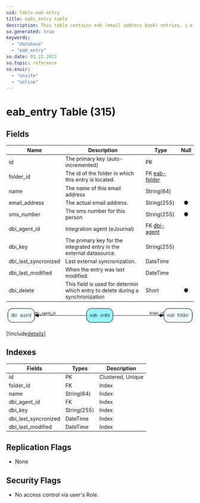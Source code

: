 ```yaml
---
uid: table-eab-entry
title: eab\_entry table
description: This table contains eab (email address book) entries, i.e. an alias (&amp;apos;Ola Hansen&amp;apos;) and an address (&amp;apos;ola@hansen.as&amp;apos;).
so.generated: true
keywords:
  - "database"
  - "eab_entry"
so.date: 03.22.2021
so.topic: reference
so.envir:
  - "onsite"
  - "online"
---
```


# eab\_entry Table (315)

## Fields

| Name | Description | Type | Null |
|------|-------------|------|:----:|
|id|The primary key (auto-incremented)|PK| |
|folder\_id|The id of the folder in which this entry is located.|FK [eab-folder](eab-folder.md)| |
|name|The name of this email address|String(64)| |
|email\_address|The actual email address.|String(255)|&#x25CF;|
|sms\_number|The sms number for this person|String(255)|&#x25CF;|
|dbi\_agent\_id|Integration agent (eJournal)|FK [dbi-agent](dbi-agent.md)| |
|dbi\_key|The primary key for the integrated entry in the external datasource.|String(255)| |
|dbi\_last\_syncronized|Last external syncronization.|DateTime| |
|dbi\_last\_modified|When the entry was last modified.|DateTime| |
|dbi\_delete|This field is used for determin which entry to delete during a synchronization|Short|&#x25CF;|


![eab_entry table relationship diagram](./media/eab_entry.png)

[!include[details](./includes/eab-entry.md)]

## Indexes

| Fields | Types | Description |
|--------|-------|-------------|
|id |PK |Clustered, Unique |
|folder\_id |FK |Index |
|name |String(64) |Index |
|dbi\_agent\_id |FK |Index |
|dbi\_key |String(255) |Index |
|dbi\_last\_syncronized |DateTime |Index |
|dbi\_last\_modified |DateTime |Index |

## Replication Flags

* None

## Security Flags

* No access control via user's Role.

